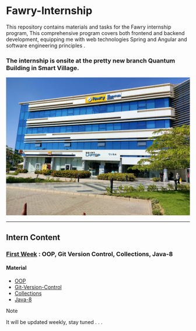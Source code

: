 # Fawry-Internship

This repository contains materials and tasks for the Fawry internship program, This comprehensive program covers both frontend and backend development, equipping me with web technologies Spring and Angular and software engineering principles .

### The internship is onsite at the pretty new branch Quantum Building in Smart Village.

![building image](./images/build.jpg)

---

## Intern Content

### [First Week](./Week01/README.md) : OOP, Git Version Control, Collections, Java-8

#### Material

- [OOP](https://www.youtube.com/watch?v=FaaM6uVbuJM&list=PLCInYL3l2AagY7fFlhCrjpLiIFybW3yQv&pp=iAQB)
- [Git-Version-Control](https://youtu.be/Q6G-J54vgKc?si=mPa_ty8SLz_CqrN0)
- [Collections](https://www.javatpoint.com/collections-in-java)
- [Java-8](https://www.geeksforgeeks.org/java-8-features/)

> [!NOTE]
> It will be updated weekly, stay tuned . . .
